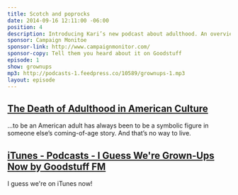 ```yaml
---
title: Scotch and poprocks
date: 2014-09-16 12:11:00 -06:00
position: 4
description: Introducing Kari’s new podcast about adulthood. An overview of the themes and topics that future episodes will cover, and a call-out for people interested in joining in on a discussion. Most episodes will be less formal and scripted than this one.
sponsor: Campaign Monitoe
sponsor-link: http://www.campaignmonitor.com/
sponsor-copy: Tell them you heard about it on Goodstuff
episode: 1
show: grownups
mp3: http://podcasts-1.feedpress.co/10589/grownups-1.mp3
layout: episode
---
```


## [The Death of Adulthood in American Culture](http://mobile.nytimes.com/2014/09/14/magazine/the-death-of-adulthood-in-american-culture.html)

...to be an American adult has always been to be a symbolic figure in someone else’s coming-of-age story. And that’s no way to live.

## [iTunes - Podcasts - I Guess We're Grown-Ups Now by Goodstuff FM](https://itunes.apple.com/us/podcast/i-guess-were-grown-ups-now/id920093038?mt=2)

I guess we're on iTunes now!
